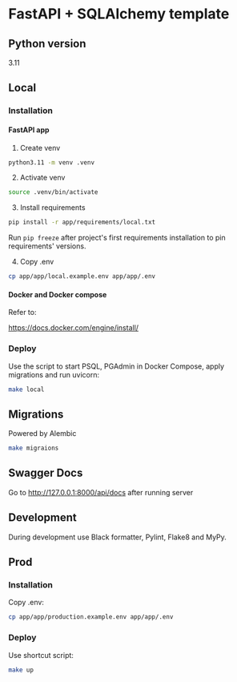 # FastAPI + SQLAlchemy template
## Python version
3.11
## Local
### Installation
#### FastAPI app
1. Create venv
```bash
python3.11 -m venv .venv
```

2. Activate venv
```bash
source .venv/bin/activate
```

3. Install requirements
```bash
pip install -r app/requirements/local.txt
```

Run ``pip freeze`` after project's first requirements installation to pin requirements' versions.

4. Copy .env
```bash
cp app/app/local.example.env app/app/.env
```

#### Docker and Docker compose
Refer to:

https://docs.docker.com/engine/install/

### Deploy

Use the script to start PSQL, PGAdmin in Docker Compose, apply migrations and run uvicorn:
```bash
make local
```

## Migrations
Powered by Alembic
```bash
make migraions
```

## Swagger Docs
Go to http://127.0.0.1:8000/api/docs after running server

## Development

During development use Black formatter, Pylint, Flake8 and MyPy.

## Prod

### Installation
Copy .env:
```bash
cp app/app/production.example.env app/app/.env
```

### Deploy
Use shortcut script:
```bash
make up
```
